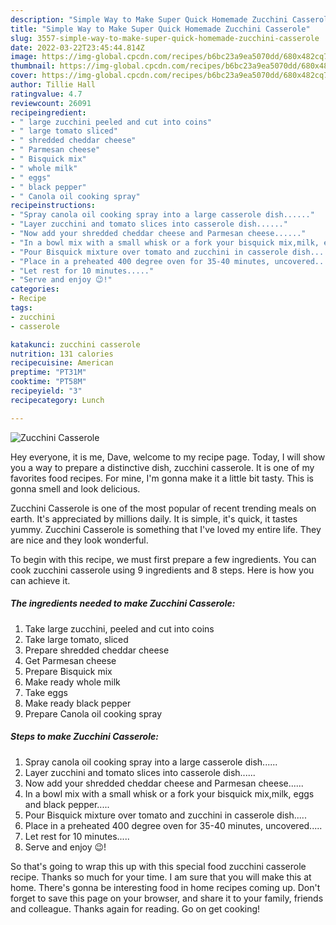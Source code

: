 ```yaml
---
description: "Simple Way to Make Super Quick Homemade Zucchini Casserole"
title: "Simple Way to Make Super Quick Homemade Zucchini Casserole"
slug: 3557-simple-way-to-make-super-quick-homemade-zucchini-casserole
date: 2022-03-22T23:45:44.814Z
image: https://img-global.cpcdn.com/recipes/b6bc23a9ea5070dd/680x482cq70/zucchini-casserole-recipe-main-photo.jpg
thumbnail: https://img-global.cpcdn.com/recipes/b6bc23a9ea5070dd/680x482cq70/zucchini-casserole-recipe-main-photo.jpg
cover: https://img-global.cpcdn.com/recipes/b6bc23a9ea5070dd/680x482cq70/zucchini-casserole-recipe-main-photo.jpg
author: Tillie Hall
ratingvalue: 4.7
reviewcount: 26091
recipeingredient:
- " large zucchini peeled and cut into coins"
- " large tomato sliced"
- " shredded cheddar cheese"
- " Parmesan cheese"
- " Bisquick mix"
- " whole milk"
- " eggs"
- " black pepper"
- " Canola oil cooking spray"
recipeinstructions:
- "Spray canola oil cooking spray into a large casserole dish......"
- "Layer zucchini and tomato slices into casserole dish......"
- "Now add your shredded cheddar cheese and Parmesan cheese......"
- "In a bowl mix with a small whisk or a fork your bisquick mix,milk, eggs and black pepper....."
- "Pour Bisquick mixture over tomato and zucchini in casserole dish....."
- "Place in a preheated 400 degree oven for 35-40 minutes, uncovered....."
- "Let rest for 10 minutes....."
- "Serve and enjoy 😉!"
categories:
- Recipe
tags:
- zucchini
- casserole

katakunci: zucchini casserole 
nutrition: 131 calories
recipecuisine: American
preptime: "PT31M"
cooktime: "PT58M"
recipeyield: "3"
recipecategory: Lunch

---
```



![Zucchini Casserole](https://img-global.cpcdn.com/recipes/b6bc23a9ea5070dd/680x482cq70/zucchini-casserole-recipe-main-photo.jpg)

Hey everyone, it is me, Dave, welcome to my recipe page. Today, I will show you a way to prepare a distinctive dish, zucchini casserole. It is one of my favorites food recipes. For mine, I'm gonna make it a little bit tasty. This is gonna smell and look delicious.

Zucchini Casserole is one of the most popular of recent trending meals on earth. It's appreciated by millions daily. It is simple, it's quick, it tastes yummy. Zucchini Casserole is something that I've loved my entire life. They are nice and they look wonderful.




To begin with this recipe, we must first prepare a few ingredients. You can cook zucchini casserole using 9 ingredients and 8 steps. Here is how you can achieve it.

<!--inarticleads1-->

##### The ingredients needed to make Zucchini Casserole:

1. Take  large zucchini, peeled and cut into coins
1. Take  large tomato, sliced
1. Prepare  shredded cheddar cheese
1. Get  Parmesan cheese
1. Prepare  Bisquick mix
1. Make ready  whole milk
1. Take  eggs
1. Make ready  black pepper
1. Prepare  Canola oil cooking spray




<!--inarticleads2-->

##### Steps to make Zucchini Casserole:

1. Spray canola oil cooking spray into a large casserole dish......
1. Layer zucchini and tomato slices into casserole dish......
1. Now add your shredded cheddar cheese and Parmesan cheese......
1. In a bowl mix with a small whisk or a fork your bisquick mix,milk, eggs and black pepper.....
1. Pour Bisquick mixture over tomato and zucchini in casserole dish.....
1. Place in a preheated 400 degree oven for 35-40 minutes, uncovered.....
1. Let rest for 10 minutes.....
1. Serve and enjoy 😉!




So that's going to wrap this up with this special food zucchini casserole recipe. Thanks so much for your time. I am sure that you will make this at home. There's gonna be interesting food in home recipes coming up. Don't forget to save this page on your browser, and share it to your family, friends and colleague. Thanks again for reading. Go on get cooking!
